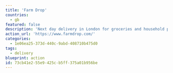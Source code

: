 ```yaml
---
title: 'Farm Drop'
countries:
  - gb
featured: false
description: 'Next day delivery in London for groceries and household products from local and independent producers.'
action_url: 'https://www.farmdrop.com/'
categories:
  - 1e06ea25-373d-440c-9abd-408710b475d0
tags:
  - delivery
blueprint: action
id: 73cb41e2-55e9-425c-b5ff-375a01b956be
---
```

